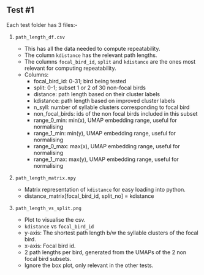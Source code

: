 ## Test #1




Each test folder has 3 files:-
1. `path_length_df.csv`
	- This has all the data needed to compute repeatability.
	- The column `kdistance` has the relevant path lengths.
	- The columns `focal_bird_id`, `split` and `kdistance` are the ones most relevant for computing repeatability.
	- Columns:
		- focal_bird_id: 0-31; bird being tested
		- split: 0-1; subset 1 or 2 of 30 non-focal birds
		- distance: path length based on their cluster labels
		- kdistance: path length based on improved cluster labels
		- n_syll: number of syllable clusters corresponding to focal bird
		- non_focal_birds: ids of the non focal birds included  in this subset
		- range_0_min: min(x), UMAP embedding range, useful for normalising
		- range_1_min: min(y), UMAP embedding range, useful for normalising
		- range_0_max: max(x), UMAP embedding range, useful for normalising
		- range_1_max: max(y), UMAP embedding range, useful for normalising



2. `path_length_matrix.npy`

	- Matrix representation of `kdistance` for easy loading into python.
	- distance_matrix[focal_bird_id, split_no] = kdistance




3. `path_length_vs_split.png`

	- Plot to visualise the csv.
	- `kdistance` vs `focal_bird_id`
	- y-axis: The shortest path length b/w the syllable clusters of the focal bird.
	- x-axis: Focal bird id.
	- 2 path lengths per bird, generated from the UMAPs of the 2 non focal bird subsets. 
	- Ignore the box plot, only relevant in the other tests.
	